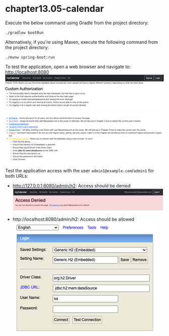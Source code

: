 # chapter13.05-calendar #

Execute the below command using Gradle from the project directory:

```shell
./gradlew bootRun
```

Alternatively, if you're using Maven, execute the following command from the project directory:

```shell
./mvnw spring-boot:run
```

To test the application, open a web browser and navigate to:
[http://localhost:8080](http://localhost:8080)
![img.png](docs/img.png)


Test the application access with the user `admin1@example.com`/`admin1` for both URLs:
- http://127.0.0.1:8080/admin/h2: Access should be denied
  ![img.png](docs/img_1.png)

- http://localhost:8080/admin/h2: Access should be allowed
  ![img.png](docs/img_2.png)